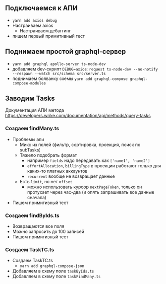 
## Подключаемся к АПИ

- `yarn add axios debug`
- Настраиваем axios
  - Настраиваем дебаггинг
- пишем первый примитивный тест

## Поднимаем простой graphql-сервер

- `yarn add graphql apollo-server ts-node-dev`
- добавляем dev-скрипт `DEBUG=axios:request ts-node-dev --no-notify --respawn --watch src/schema src/server.ts`
- поднимаем болванку схемы `yarn add graphql-compose graphql-compose-modules`

## Заводим Tasks

Документация АПИ метода <https://developers.wrike.com/documentation/api/methods/query-tasks>

### Создаем findMany.ts

- Проблемы апи
  - Микс из полей (фильтр, сортировка, проекция, поиск по subTasks)
  - Тяжело подобрать формат
    - например `fields` надо передавать как `['name1', 'name2']`
    - `effortAllocation`, `billingType` в проекции работают только для каких-то платных аккаунтов
    - `recurrent` вообще не возвращает данные
  - Есть `limit`, но нет `offset`
    - можно использовать курсор `nextPageToken`, только он протухает через час-два (и опять запрашивать все данные сначала)
- Пишем примитивный тест

### Создаем findByIds.ts

- Возвращаются все поля
- Можно запросить до 100 записей
- Пишем примитивный тест

### Создаем TaskTC.ts

- Создаем TaskTC.ts
  - `yarn add graphql-compose-json`
- Добавляем в схему поле `taskByIds.ts`
- Добавляем в схему поле `taskFindMany.ts`
